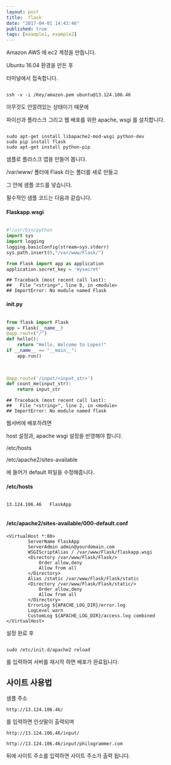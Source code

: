 ```yaml
---
layout: post
title:  flask
date: "2017-04-01 14:43:46"
published: true
tags: [example1, example2]
---
```



Amazon AWS 에 ec2 계정을 만듭니다.

Ubuntu 16.04 환경을 만든 후 

터미널에서 접속합니다.

```

ssh -v -i /Key/amazon.pem ubuntu@13.124.106.46

```

아무것도 안깔려있는 상태이기 때문에 

파이선과 플라스크 그리고 웹 배포를 위한 apache, wsgi 를 설치합니다.

```

sudo apt-get install libapache2-mod-wsgi python-dev
sudo pip install flask
sudo apt-get install python-pip

```

샘플로 플라스크 앱을 만들어 봅니다.

/var/www/ 폴터에 Flask 라는 폴더를 새로 만들고 

그 안에 샘플 코드를 넣습니다.

필수적인 샘플 코드는 다음과 같습니다.

#### Flaskapp.wsgi


```python

#!/usr/bin/python
import sys
import logging
logging.basicConfig(stream=sys.stderr)
sys.path.insert(0,"/var/www/Flask/")

from Flask import app as application
application.secret_key = 'mysecret'

```

```
## Traceback (most recent call last):
##   File "<string>", line 8, in <module>
## ImportError: No module named Flask
```

#### __init__.py


```python

from flask import Flask
app = Flask(__name__)
@app.route("/")
def hello():
    return "Hello, Welcome to Lopes!"
if __name__ == "__main__":
    app.run()
    
    

@app.route('/input/<input_str>')
def count_me(input_str):
    return input_str

```

```
## Traceback (most recent call last):
##   File "<string>", line 2, in <module>
## ImportError: No module named flask
```

웹서버에 배포하려면 

host 설정과, apache wsgi 설정을 반영해야 합니다.

/etc/hosts

/etc/apache2/sites-available 

에 들어가 default 파일을 수정해줍니다.

#### /etc/hosts

```

13.124.106.46	FlaskApp


```

#### /etc/apache2/sites-available/000-default.conf

```
<VirtualHost *:80>
        ServerName FlaskApp
        ServerAdmin admin@yourdomain.com
        WSGIScriptAlias / /var/www/Flask/flaskapp.wsgi
        <Directory /var/www/Flask/Flask/>
            Order allow,deny
            Allow from all
        </Directory>
        Alias /static /var/www/Flask/Flask/static
        <Directory /var/www/Flask/Flask/static/>
            Order allow,deny
            Allow from all
        </Directory>
        ErrorLog ${APACHE_LOG_DIR}/error.log
        LogLevel warn
        CustomLog ${APACHE_LOG_DIR}/access.log combined
</VirtualHost>

```

설정 완료 후

```

sudo /etc/init.d/apache2 reload

```

를 입력하여 서버를 재시작 하면 배포가 완료됩니다.


## 사이트 사용법

샘플 주소

```
http://13.124.106.46/
```

를 입력하면 인삿말이 출력되며 

```
http://13.124.106.46/input/

http://13.124.106.46/input/philogrammer.com

```

뒤에 사이트 주소를 입력하면 사이트 주소가 출력 됩니다.

